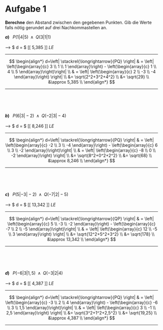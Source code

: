 <!--
version:  0.0.1

language: de

@style
main > *:not(:last-child) {
  margin-bottom: 3rem;
}

input {
    text-align: center;
}

.flex-container {
    display: flex;
    flex-wrap: wrap;
    align-items: stretch;
    gap: 20px;
}

.flex-child {
    flex: 1;
    min-width: 350px;
    margin-right: 20px;
}

@media (max-width: 400px) {
    .flex-child {
        flex: 100%;
        margin-right: 0;
    }
}
@end

formula: \carry   \textcolor{red}{\scriptsize #1}
formula: \digit   \rlap{\carry{#1}}\phantom{#2}#2
formula: \permil  \text{‰}

import: https://raw.githubusercontent.com/liaTemplates/algebrite/master/README.md
import: https://raw.githubusercontent.com/LiaTemplates/Tikz-Jax/main/README.md

script: https://cdn.jsdelivr.net/gh/LiaTemplates/Tikz-Jax@main/dist/index.js

@round
<script>
  let value = `@input`;
  if (value.startsWith("@")) {
    ""
  } else {
    value = JSON.parse(value);
    value = value[0]
    value = value.replace(/,/g, ".");
    value = parseFloat(value);
    value = Math.round(value * Math.pow(10,@1)) / Math.pow(10,@1);
    value == @0
  }
</script>
@end

tags: Vektoren, Abstand, negative Zahlen, Wurzeln, Dezimalzahlen, Potenzen, mittel

-->




# Aufgabe 1


**Berechne** den Abstand zwischen den gegebenen Punkten. Gib die Werte falls nötig gerundet auf drei Nachkommastellen an.
<br>

<section class="flex-container">
<div class="flex-child">

__$a)\;\;$__ $P\left( 1 | 4 | 5 \right) \;\;\wedge\;\; Q\left( 3 | 1 | 1 \right)$  \
<br>
--> $ d = $ [[  5,385  ]] $LE$
***************
$$
 \begin{align*}
  d=\left| \stackrel{\longrightarrow}{PQ} \right| & = \left| \left(\begin{array}{c} 3 \\ 1 \\ 1 \end{array}\right)  - \left(\begin{array}{c} 1 \\ 4 \\ 5 \end{array}\right)\right| \\
   & = \left| \left(\begin{array}{c} 2 \\ -3 \\ -4 \end{array}\right) \right| \\
   &= \sqrt{2^2+3^2+4^2} \\
   &= \sqrt{29} \\
   &\approx 5,385 \\
 \end{align*}
$$
***************
<br>
<br>
<br>
</div>
</section>




<section class="flex-container">
<div class="flex-child">

__$b)\;\;$__ $P\left( 6 | 3 | -2 \right) \;\;\wedge\;\; Q\left( -2 | 3 | -4 \right)$  \
<br>
--> $ d = $ [[  8,246  ]] $LE$
***************
$$
 \begin{align*}
  d=\left| \stackrel{\longrightarrow}{PQ} \right| & = \left| \left(\begin{array}{c} -2 \\ 3 \\ -4 \end{array}\right)  - \left(\begin{array}{c} 6 \\ 3 \\ -2 \end{array}\right)\right| \\
   & = \left| \left(\begin{array}{c} -8 \\ 0 \\ -2  \end{array}\right) \right| \\
   &= \sqrt{8^2+0^2+2^2} \\
   &= \sqrt{68} \\
   &\approx 8,246 \\
 \end{align*}
$$
***************
<br>
<br>
<br>
</div>
</section>

<section class="flex-container">
<div class="flex-child">

__$c)\;\;$__ $P\left( 5 | -3 | -2 \right) \;\;\wedge\;\; Q\left( -7 | 2 | -5 \right)$  \
<br>
--> $ d = $ [[  13,342  ]] $LE$
***************
$$
 \begin{align*}
  d=\left| \stackrel{\longrightarrow}{QP} \right| & = \left| \left(\begin{array}{c} 5 \\ -3 \\ -2 \end{array}\right)  - \left(\begin{array}{c} -7 \\ 2 \\ -5 \end{array}\right)\right| \\
   & = \left| \left(\begin{array}{c} 12 \\ -5 \\ 3 \end{array}\right) \right| \\
   &= \sqrt{12^2+5^2+3^2} \\
   &= \sqrt{178} \\
   &\approx 13,342 \\
 \end{align*}
$$
***************
<br>
<br>
<br>
</div>
</section>

<section class="flex-container">
<div class="flex-child">

__$d)\;\;$__ $P\left( -6 | 3 | 1,5 \right) \;\;\wedge\;\; Q\left( -3 | 2 | 4 \right)$  \
<br>
--> $ d = $ [[  4,387  ]] $LE$
***************
$$
 \begin{align*}
  d=\left| \stackrel{\longrightarrow}{PQ} \right| & = \left| \left(\begin{array}{c} -3 \\ 2 \\ 4 \end{array}\right)  - \left(\begin{array}{c} -6 \\ 3 \\ 1,5 \end{array}\right)\right| \\
   & = \left| \left(\begin{array}{c} 3 \\ -1 \\ 2,5 \end{array}\right) \right| \\
   &= \sqrt{3^2+1^2+2,5^2} \\
   &= \sqrt{19,25} \\
   &\approx 4,387 \\
 \end{align*}
$$
***************
<br>
<br>
<br>
</div>
</section>


<br>
<br>
<br>
<br>
<br>
<br>
